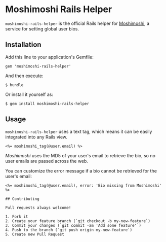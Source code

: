 # Moshimoshi Rails Helper

`moshimoshi-rails-helper` is the official Rails helper for [Moshimoshi](http://moshimoshi.me), a service for setting global user bios.

## Installation

Add this line to your application's Gemfile:

    gem 'moshimoshi-rails-helper'

And then execute:

    $ bundle

Or install it yourself as:

    $ gem install moshimoshi-rails-helper

## Usage

`moshimoshi-rails-helper` uses a text tag, which means it can be easily integrated into any Rails view.

```erb
<%= moshimoshi_tag(@user.email) %>
```

*Moshimoshi* uses the MD5 of your user's email to retrieve the bio, so no user
emails are passed across the web.

You can customize the error message if a bio cannot be retrieved for the user's
email:

```erb
<%= moshimoshi_tag(@user.email), error: 'Bio missing from Moshimoshi' %>

## Contributing

Pull requests always welcome!

1. Fork it
2. Create your feature branch (`git checkout -b my-new-feature`)
3. Commit your changes (`git commit -am 'Add some feature'`)
4. Push to the branch (`git push origin my-new-feature`)
5. Create new Pull Request
